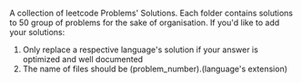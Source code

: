 A collection of leetcode Problems' Solutions. Each folder contains solutions to 50 group of problems for the sake of organisation. If you'd like to add your solutions:
1. Only replace a respective language's solution if your answer is optimized and well documented
2. The name of files should be (problem_number).(language's extension)
